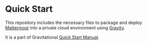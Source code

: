 # Quick Start

This repository includes the necessary files to package and deploy [Mattermost](https://www.mattermost.org/)
into a private cloud environment using [Gravity](http://gravitational.com/gravity/).

It is a part of Gravitational [Quick Start Manual](http://gravitational.com/docs/quickstart/).
